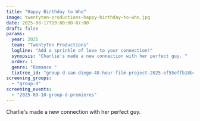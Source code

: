 ```yaml
---
title: "Happy Birthday to Who"
image: twentyten-productions-happy-birthday-to-who.jpg
date: 2025-08-17T19:00:00-07:00
draft: false
params:
  year: 2025
  team: "TwentyTen Productions"
  logline: "Add a sprinkle of love to your connection!"
  synopsis: "Charlie's made a new connection with her perfect guy. "
  order: 1
  genre: "Romance "
  tixtree_id: "group-d-san-diego-48-hour-film-project-2025-ef55effb18b4"
screening_groups:
  - "group-d"
screening_events:
  - "2025-09-10-group-d-premieres"
---
```


Charlie's made a new connection with her perfect guy. 
